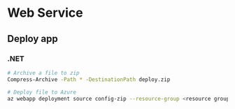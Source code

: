 # Web Service

## Deploy app

### .NET

```bash
# Archive a file to zip
Compress-Archive -Path * -DestinationPath deploy.zip

# Deploy file to Azure
az webapp deployment source config-zip --resource-group <resource group> --name <app name> --src deploy.zip
```